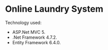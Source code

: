 # Online Laundry System
Technology used:
- ASP.Net MVC 5.
- .Net Framework 4.7.2.
- Entity Framework 6.4.0.
